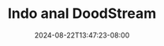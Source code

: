 --- 
title: "Indo anal  DoodStream"
description: "streaming  video bokep Indo anal  DoodStream instagram    "
date: 2024-08-22T13:47:23-08:00
file_code: "swhaepbf24a0"
draft: false
cover: "24crtuammmhxzaos.jpg"
tags: ["Indo", "anal", "DoodStream", "bokep-indo", "bokep-viral", "bokep-ig"]
length: 123
fld_id: "1483139"
foldername: "Anal indo"
categories: ["Anal indo"]
views: 0
---